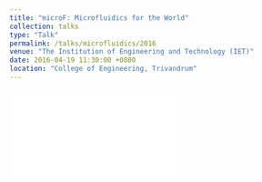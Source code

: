 ```yaml
---
title: "microF: Microfluidics for the World"
collection: talks
type: "Talk"
permalink: /talks/microfluidics/2016
venue: "The Institution of Engineering and Technology (IET)"
date: 2016-04-19 11:30:00 +0800
location: "College of Engineering, Trivandrum"
---
```

 
 
 <object data="/files/microf1.pdf" type="application/pdf" width="500px" height="200px">
    <embed src="/files/microf1.pdf">
    </embed>
</object>
